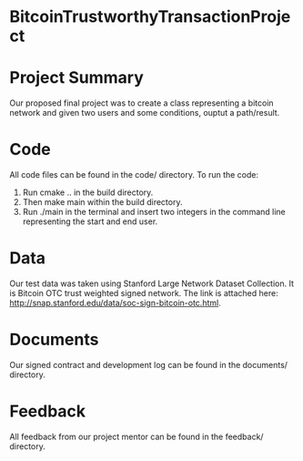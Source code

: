 # BitcoinTrustworthyTransactionProject

# Project Summary
Our proposed final project was to create a class representing a bitcoin network and given two users and some conditions, ouptut a path/result.

# Code
All code files can be found in the code/ directory. To run the code:

1. Run cmake .. in the build directory. 
2. Then make main within the build directory.
3. Run ./main in the terminal and insert two integers in the command line representing the start and end user.

# Data
Our test data was taken using Stanford Large Network Dataset Collection. It is Bitcoin OTC trust weighted signed network. The link is attached here: http://snap.stanford.edu/data/soc-sign-bitcoin-otc.html.

# Documents
Our signed contract and development log can be found in the documents/ directory.

# Feedback
All feedback from our project mentor can be found in the feedback/ directory.
